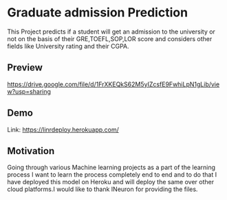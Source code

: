 
# Graduate admission Prediction

This Project predicts if a student will get an admission to the university or not on the basis of their GRE,TOEFL,SOP,LOR score and considers other fields like University rating and their CGPA.
## Preview

https://drive.google.com/file/d/1FrXKEQkS62M5yIZcsfE9FwhiLpN1gLib/view?usp=sharing

  
## Demo
Link: https://linrdeploy.herokuapp.com/


## Motivation

Going through various Machine learning projects as a part of the learning process I want to learn the process completely end to end and to do that I have deployed this model on Heroku and will deploy the same over other cloud platforms.I would like to thank INeuron for providing the files. 